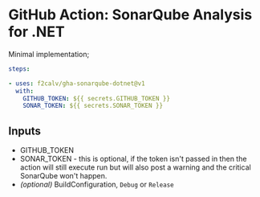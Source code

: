 # GitHub Action: SonarQube Analysis for .NET

Minimal implementation;

```yaml
steps:

- uses: f2calv/gha-sonarqube-dotnet@v1
  with:
    GITHUB_TOKEN: ${{ secrets.GITHUB_TOKEN }}
    SONAR_TOKEN: ${{ secrets.SONAR_TOKEN }}
```

## Inputs

- GITHUB_TOKEN
- SONAR_TOKEN - this is optional, if the token isn't passed in then the action will still execute run but will also post a warning and the critical SonarQube won't happen.
- _(optional)_ BuildConfiguration, `Debug` or `Release`
